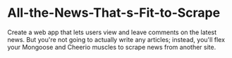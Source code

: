 # All-the-News-That-s-Fit-to-Scrape
Create a web app that lets users view and leave comments on the latest news. But you're not going to actually write any articles; instead, you'll flex your Mongoose and Cheerio muscles to scrape news from another site.

